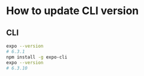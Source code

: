 # How to update CLI version

## CLI

```bash
expo --version
# 6.3.1
npm install -g expo-cli
expo --version
# 6.3.10
```